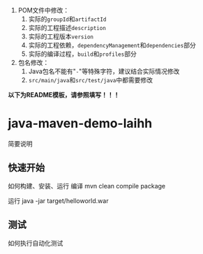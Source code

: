 1. POM文件中修改：
    1. 实际的`groupId`和`artifactId`
    2. 实际的工程描述`description`
    3. 实际的工程版本`version`
    4. 实际的工程依赖，`dependencyManagement`和`dependencies`部分
    5. 实际的编译过程，`build`和`profiles`部分
2. 包名修改：
    1. Java包名不能有"`-`"等特殊字符，建议结合实际情况修改
    2. `src/main/java`和`src/test/java`中都需要修改


**以下为README模板，请参照填写！！！**
# java-maven-demo-laihh
简要说明

## 快速开始
如何构建、安装、运行
编译
mvn clean compile package

运行
java -jar target/helloworld.war

## 测试
如何执行自动化测试


